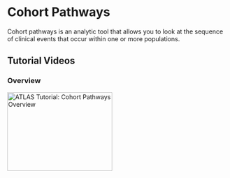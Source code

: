 # Cohort Pathways

Cohort pathways is an analytic tool that allows you to look at the sequence of clinical events that occur within one or more populations.

## Tutorial Videos

### Overview

<a href="https://youtu.be/rdniIztguys" target="_blank"><img src="https://img.youtube.com/vi/rdniIztguys/0.jpg" alt="ATLAS Tutorial: Cohort Pathways Overview" width="240" height="180"/></a>

